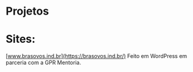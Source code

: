 # Projetos

# Sites:
[www.brasovos.ind.br](https://brasovos.ind.br/)
Feito em WordPress em parceria com a GPR Mentoria.
